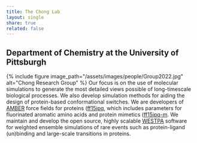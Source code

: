```yaml
---
title: The Chong Lab
layout: single
share: true
related: false
---
```

## Department of Chemistry at the University of Pittsburgh


{% include figure image_path="/assets/images/people/Group2022.jpg" alt="Chong Research Group" %}
Our focus is on the use of molecular simulations to generate the most detailed views possible of long-timescale biological processes. We also develop simulation methods for aiding the design of protein-based conformational switches. We are developers of [AMBER](https://ambermd.org) force fields for proteins ([ff15ipq](https://pubs.acs.org/doi/10.1021/acs.jctc.6b00567), which includes parameters for fluorinated aromatic amino acids and protein mimetics ([ff15ipq-m](https://aip.scitation.org/doi/full/10.1063/5.0019054). We maintain and develop the open source, highly scalable [WESTPA](https://westpa.github.io/westpa) software for weighted ensemble simulations of rare events such as protein-ligand (un)binding and large-scale transitions in proteins.
